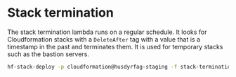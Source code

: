 # Stack termination

The stack termination lambda runs on a regular schedule. It looks for
Cloudformation stacks with a `DeleteAfter` tag with a value that is a timestamp
in the past and terminates them. It is used for temporary stacks such as the
bastion servers.

```sh
hf-stack-deploy -p cloudformation@husdyrfag-staging -f stack-termination/config.json
```
